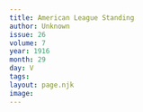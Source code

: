 ```yaml
---
title: American League Standing
author: Unknown
issue: 26
volume: 7
year: 1916
month: 29
day: V
tags:
layout: page.njk
image:
---
```





